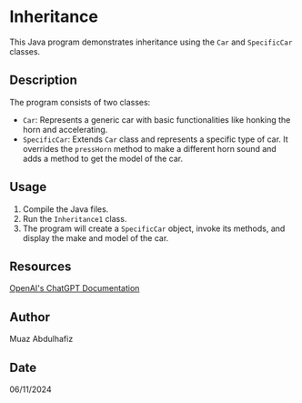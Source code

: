 # Inheritance 

This Java program demonstrates inheritance using the `Car` and `SpecificCar` classes.

## Description

The program consists of two classes:

- `Car`: Represents a generic car with basic functionalities like honking the horn and accelerating.
- `SpecificCar`: Extends `Car` class and represents a specific type of car. It overrides the `pressHorn` method to make a different horn sound and adds a method to get the model of the car.

## Usage

1. Compile the Java files.
2. Run the `Inheritance1` class.
3. The program will create a `SpecificCar` object, invoke its methods, and display the make and model of the car.


## Resources

[OpenAI's ChatGPT Documentation](https://openai.com/chatgpt)

## Author

Muaz Abdulhafiz


## Date

06/11/2024